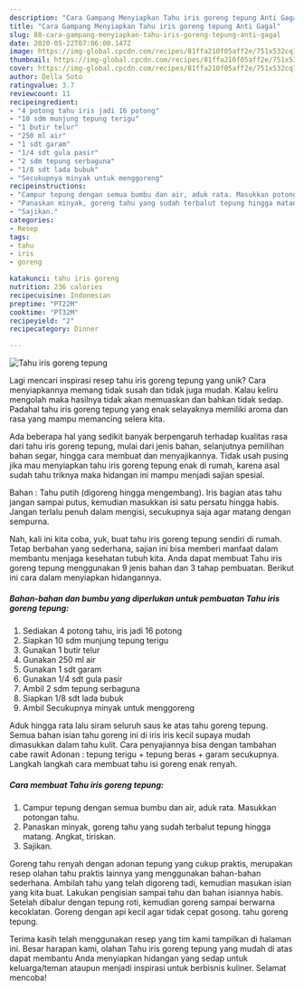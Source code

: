 ```yaml
---
description: "Cara Gampang Menyiapkan Tahu iris goreng tepung Anti Gagal"
title: "Cara Gampang Menyiapkan Tahu iris goreng tepung Anti Gagal"
slug: 88-cara-gampang-menyiapkan-tahu-iris-goreng-tepung-anti-gagal
date: 2020-05-22T07:06:00.147Z
image: https://img-global.cpcdn.com/recipes/81ffa210f05aff2e/751x532cq70/tahu-iris-goreng-tepung-foto-resep-utama.jpg
thumbnail: https://img-global.cpcdn.com/recipes/81ffa210f05aff2e/751x532cq70/tahu-iris-goreng-tepung-foto-resep-utama.jpg
cover: https://img-global.cpcdn.com/recipes/81ffa210f05aff2e/751x532cq70/tahu-iris-goreng-tepung-foto-resep-utama.jpg
author: Della Soto
ratingvalue: 3.7
reviewcount: 11
recipeingredient:
- "4 potong tahu iris jadi 16 potong"
- "10 sdm munjung tepung terigu"
- "1 butir telur"
- "250 ml air"
- "1 sdt garam"
- "1/4 sdt gula pasir"
- "2 sdm tepung serbaguna"
- "1/8 sdt lada bubuk"
- "Secukupnya minyak untuk menggoreng"
recipeinstructions:
- "Campur tepung dengan semua bumbu dan air, aduk rata. Masukkan potongan tahu."
- "Panaskan minyak, goreng tahu yang sudah terbalut tepung hingga matang. Angkat, tiriskan."
- "Sajikan."
categories:
- Resep
tags:
- tahu
- iris
- goreng

katakunci: tahu iris goreng 
nutrition: 236 calories
recipecuisine: Indonesian
preptime: "PT22M"
cooktime: "PT32M"
recipeyield: "2"
recipecategory: Dinner

---
```



![Tahu iris goreng tepung](https://img-global.cpcdn.com/recipes/81ffa210f05aff2e/751x532cq70/tahu-iris-goreng-tepung-foto-resep-utama.jpg)

Lagi mencari inspirasi resep tahu iris goreng tepung yang unik? Cara menyiapkannya memang tidak susah dan tidak juga mudah. Kalau keliru mengolah maka hasilnya tidak akan memuaskan dan bahkan tidak sedap. Padahal tahu iris goreng tepung yang enak selayaknya memiliki aroma dan rasa yang mampu memancing selera kita.

Ada beberapa hal yang sedikit banyak berpengaruh terhadap kualitas rasa dari tahu iris goreng tepung, mulai dari jenis bahan, selanjutnya pemilihan bahan segar, hingga cara membuat dan menyajikannya. Tidak usah pusing jika mau menyiapkan tahu iris goreng tepung enak di rumah, karena asal sudah tahu triknya maka hidangan ini mampu menjadi sajian spesial.

Bahan : Tahu putih (digoreng hingga mengembang). Iris bagian atas tahu jangan sampai putus, kemudian masukkan isi satu persatu hingga habis. Jangan terlalu penuh dalam mengisi, secukupnya saja agar matang dengan sempurna.


Nah, kali ini kita coba, yuk, buat tahu iris goreng tepung sendiri di rumah. Tetap berbahan yang sederhana, sajian ini bisa memberi manfaat dalam membantu menjaga kesehatan tubuh kita. Anda dapat membuat Tahu iris goreng tepung menggunakan 9 jenis bahan dan 3 tahap pembuatan. Berikut ini cara dalam menyiapkan hidangannya.

<!--inarticleads1-->

##### Bahan-bahan dan bumbu yang diperlukan untuk pembuatan Tahu iris goreng tepung:

1. Sediakan 4 potong tahu, iris jadi 16 potong
1. Siapkan 10 sdm munjung tepung terigu
1. Gunakan 1 butir telur
1. Gunakan 250 ml air
1. Gunakan 1 sdt garam
1. Gunakan 1/4 sdt gula pasir
1. Ambil 2 sdm tepung serbaguna
1. Siapkan 1/8 sdt lada bubuk
1. Ambil Secukupnya minyak untuk menggoreng


Aduk hingga rata lalu siram seluruh saus ke atas tahu goreng tepung. Semua bahan isian tahu goreng ini di iris iris kecil supaya mudah dimasukkan dalam tahu kulit. Cara penyajiannya bisa dengan tambahan cabe rawit Adonan : tepung terigu + tepung beras + garam secukupnya. Langkah langkah cara membuat tahu isi goreng enak renyah. 

<!--inarticleads2-->

##### Cara membuat Tahu iris goreng tepung:

1. Campur tepung dengan semua bumbu dan air, aduk rata. Masukkan potongan tahu.
1. Panaskan minyak, goreng tahu yang sudah terbalut tepung hingga matang. Angkat, tiriskan.
1. Sajikan.


Goreng tahu renyah dengan adonan tepung yang cukup praktis, merupakan resep olahan tahu praktis lainnya yang menggunakan bahan-bahan sederhana. Ambilah tahu yang telah digoreng tadi, kemudian masukan isian yang kita buat. Lakukan pengisian sampai tahu dan bahan isiannya habis. Setelah dibalur dengan tepung roti, kemudian goreng sampai berwarna kecoklatan. Goreng dengan api kecil agar tidak cepat gosong. tahu goreng tepung. 

Terima kasih telah menggunakan resep yang tim kami tampilkan di halaman ini. Besar harapan kami, olahan Tahu iris goreng tepung yang mudah di atas dapat membantu Anda menyiapkan hidangan yang sedap untuk keluarga/teman ataupun menjadi inspirasi untuk berbisnis kuliner. Selamat mencoba!

